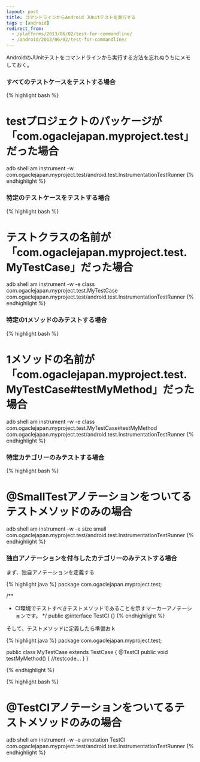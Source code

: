 ```yaml
---
layout: post
title: コマンドラインからAndroid JUnitテストを実行する
tags : [android]
redirect_from: 
  - /platforms/2013/06/02/test-for-commandline/
  - /android/2013/06/02/test-for-commandline/
---
```


AndroidのJUnitテストをコマンドラインから実行する方法を忘れぬうちにメモしておく。

### すべてのテストケースをテストする場合

{% highlight bash %}
# testプロジェクトのパッケージが「com.ogaclejapan.myproject.test」だった場合
adb shell am instrument -w com.ogaclejapan.myproject.test/android.test.InstrumentationTestRunner
{% endhighlight %}

### 特定のテストケースをテストする場合

{% highlight bash %}
# テストクラスの名前が「com.ogaclejapan.myproject.test.MyTestCase」だった場合
adb shell am instrument -w -e class com.ogaclejapan.myproject.test.MyTestCase com.ogaclejapan.myproject.test/android.test.InstrumentationTestRunner
{% endhighlight %}

### 特定の1メソッドのみテストする場合

{% highlight bash %}
# 1メソッドの名前が「com.ogaclejapan.myproject.test.MyTestCase#testMyMethod」だった場合
adb shell am instrument -w -e class com.ogaclejapan.myproject.test.MyTestCase\#testMyMethod com.ogaclejapan.myproject.test/android.test.InstrumentationTestRunner
{% endhighlight %}

### 特定カテゴリーのみテストする場合

{% highlight bash %}
# @SmallTestアノテーションをついてるテストメソッドのみの場合
adb shell am instrument -w -e size small com.ogaclejapan.myproject.test/android.test.InstrumentationTestRunner
{% endhighlight %}

### 独自アノテーションを付与したカテゴリーのみテストする場合

まず、独自アノテーションを定義する

{% highlight java %}
package com.ogaclejapan.myproject.test;

/**
 * CI環境でテストすべきテストメソッドであることを示すマーカーアノテーションです。
 */
public @interface TestCI {}
{% endhighlight %}

そして、テストメソッドに定義したら準備おｋ

{% highlight java %}
package com.ogaclejapan.myproject.test;

public class MyTestCase extends TestCase {
	@TestCI
	public void testMyMethod() {
		//testcode...
	}
}

{% endhighlight %}


{% highlight bash %}
# @TestCIアノテーションをついてるテストメソッドのみの場合
adb shell am instrument -w -e annotation TestCI com.ogaclejapan.myproject.test/android.test.InstrumentationTestRunner
{% endhighlight %}
